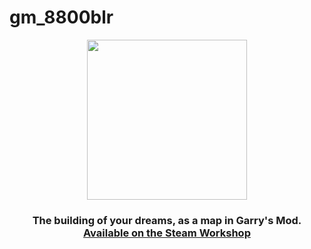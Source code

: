 # gm_8800blr
<p align="center"><img width="256" height="256" src="https://user-images.githubusercontent.com/59924045/213810508-8ed177b0-bd98-4992-8d8d-156dbce9fc77.png"></p>
<h3 align="center">The building of your dreams, as a map in Garry's Mod.<br><a href="https://steamcommunity.com/sharedfiles/filedetails/?id=2920924348">Available on the Steam Workshop</a></h3>
